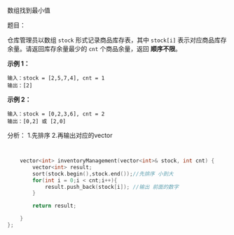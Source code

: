 数组找到最小值

题目：

仓库管理员以数组 `stock` 形式记录商品库存表，其中 `stock[i]` 表示对应商品库存余量。请返回库存余量最少的 `cnt` 个商品余量，返回 **顺序不限**。

 

**示例 1：**

```
输入：stock = [2,5,7,4], cnt = 1
输出：[2]
```

**示例 2：**

```
输入：stock = [0,2,3,6], cnt = 2
输出：[0,2] 或 [2,0]
```



分析： 1.先排序  2.再输出对应的vector

```c++


    vector<int> inventoryManagement(vector<int>& stock, int cnt) {
        vector<int> result;
        sort(stock.begin(),stock.end());//先排序 小到大
        for(int i = 0;i < cnt;i++){
            result.push_back(stock[i]); //输出 前面的数字
        }

        return result; 

    }
};
```

